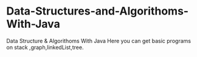 # Data-Structures-and-Algorithoms-With-Java
Data Structure &amp; Algorithoms With Java
Here you can get basic programs on stack ,graph,linkedList,tree.
